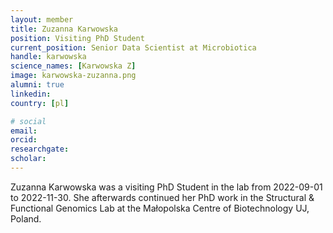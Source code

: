 ```yaml
---
layout: member
title: Zuzanna Karwowska
position: Visiting PhD Student
current_position: Senior Data Scientist at Microbiotica
handle: karwowska
science_names: [Karwowska Z]
image: karwowska-zuzanna.png
alumni: true
linkedin:
country: [pl]

# social
email:
orcid:
researchgate:
scholar:
---
```


Zuzanna Karwowska was a visiting PhD Student in the lab from 2022-09-01 to 2022-11-30. She afterwards continued her PhD work in the Structural & Functional Genomics Lab
at the Małopolska Centre of Biotechnology UJ, Poland.
